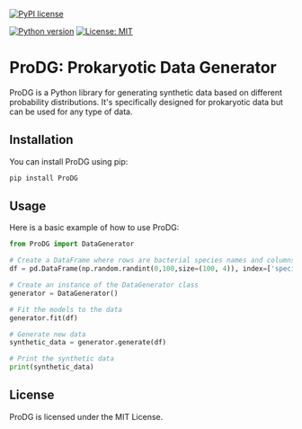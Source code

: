 [![PyPI license](https://img.shields.io/pypi/l/gglasso.svg)](https://pypi.python.org/pypi/gglasso/)

[![Python version](https://img.shields.io/badge/python-3.6%20%7C%203.7%20%7C%203.8%20%7C%203.9-blue)](https://www.python.org/)
[![License: MIT](https://img.shields.io/badge/License-MIT-yellow.svg)](https://opensource.org/licenses/MIT)


# ProDG: Prokaryotic Data Generator

ProDG is a Python library for generating synthetic data based on different probability distributions. It's specifically designed for prokaryotic data but can be used for any type of data.

## Installation

You can install ProDG using pip:

```bash
pip install ProDG
```

## Usage

Here is  a basic example of how to use ProDG:

```python
from ProDG import DataGenerator

# Create a DataFrame where rows are bacterial species names and columns are sample names
df = pd.DataFrame(np.random.randint(0,100,size=(100, 4)), index=['species' + str(i) for i in range(100)], columns=['samples' + str(i) for i in range(4)])

# Create an instance of the DataGenerator class
generator = DataGenerator()

# Fit the models to the data
generator.fit(df)

# Generate new data
synthetic_data = generator.generate(df)

# Print the synthetic data
print(synthetic_data)
```

## License

ProDG is licensed under the MIT License.
